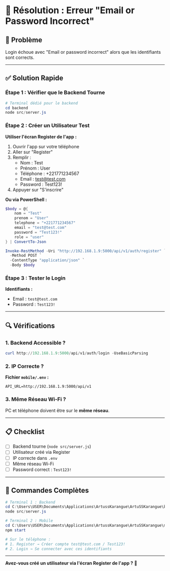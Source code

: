 # 🔧 Résolution : Erreur "Email or Password Incorrect"

## 🎯 Problème

Login échoue avec "Email or password incorrect" alors que les identifiants sont corrects.

---

## ✅ Solution Rapide

### Étape 1 : Vérifier que le Backend Tourne

```powershell
# Terminal dédié pour le backend
cd backend
node src/server.js
```

### Étape 2 : Créer un Utilisateur Test

**Utiliser l'écran Register de l'app :**
1. Ouvrir l'app sur votre téléphone
2. Aller sur "Register"
3. Remplir :
   - Nom : Test
   - Prénom : User
   - Téléphone : +221771234567
   - Email : test@test.com
   - Password : Test123!
4. Appuyer sur "S'inscrire"

**Ou via PowerShell :**
```powershell
$body = @{
    nom = "Test"
    prenom = "User"  
    telephone = "+221771234567"
    email = "test@test.com"
    password = "Test123!"
    role = "user"
} | ConvertTo-Json

Invoke-RestMethod -Uri "http://192.168.1.9:5000/api/v1/auth/register" `
  -Method POST `
  -ContentType "application/json" `
  -Body $body
```

### Étape 3 : Tester le Login

**Identifiants :**
- Email : `test@test.com`
- Password : `Test123!`

---

## 🔍 Vérifications

### 1. Backend Accessible ?

```powershell
curl http://192.168.1.9:5000/api/v1/auth/login -UseBasicParsing
```

### 2. IP Correcte ?

**Fichier `mobile/.env` :**
```env
API_URL=http://192.168.1.9:5000/api/v1
```

### 3. Même Réseau Wi-Fi ?

PC et téléphone doivent être sur le **même réseau**.

---

## 📋 Checklist

- [ ] Backend tourne (`node src/server.js`)
- [ ] Utilisateur créé via Register
- [ ] IP correcte dans `.env`
- [ ] Même réseau Wi-Fi
- [ ] Password correct : `Test123!`

---

## 🚀 Commandes Complètes

```powershell
# Terminal 1 : Backend
cd C:\Users\USER\Documents\Applications\ArtussKarangue\ArtuSSKarangue\backend
node src/server.js

# Terminal 2 : Mobile
cd C:\Users\USER\Documents\Applications\ArtussKarangue\ArtuSSKarangue\mobile
npm start

# Sur le téléphone :
# 1. Register → Créer compte test@test.com / Test123!
# 2. Login → Se connecter avec ces identifiants
```

---

**Avez-vous créé un utilisateur via l'écran Register de l'app ?** 📱
